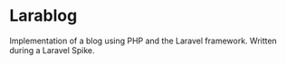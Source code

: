 # Larablog

Implementation of a blog using PHP and the Laravel framework. Written during a Laravel Spike.
